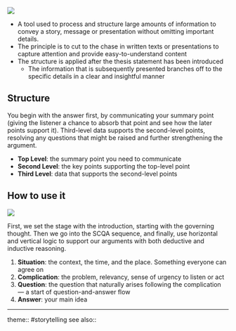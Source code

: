 ![](https://substackcdn.com/image/fetch/w_1456,c_limit,f_auto,q_auto:good,fl_progressive:steep/https%3A%2F%2Fbucketeer-e05bbc84-baa3-437e-9518-adb32be77984.s3.amazonaws.com%2Fpublic%2Fimages%2F81864a43-8f70-4150-ad0b-cbb3a7c75db3_1204x598.png)

- A tool used to process and structure large amounts of information to convey a story, message or presentation without omitting important details.
- The principle is to cut to the chase in written texts or presentations to capture attention and provide easy-to-understand content
- The structure is applied after the thesis statement has been introduced
  - The information that is subsequently presented branches off to the specific details in a clear and insightful manner

## Structure

You begin with the answer first, by communicating your summary point (giving the listener a chance to absorb that point and see how the later points support it). Third-level data supports the second-level points, resolving any questions that might be raised and further strengthening the argument.

- **Top Level**: the summary point you need to communicate
- **Second Level**: the key points supporting the top-level point
- **Third Level**: data that supports the second-level points

## How to use it

![](https://substackcdn.com/image/fetch/w_1456,c_limit,f_auto,q_auto:good,fl_progressive:steep/https%3A%2F%2Fbucketeer-e05bbc84-baa3-437e-9518-adb32be77984.s3.amazonaws.com%2Fpublic%2Fimages%2F70850239-0499-4d7f-bf85-facc788fa226_1157x704.png)

First, we set the stage with the introduction, starting with the governing thought. Then we go into the SCQA sequence, and finally, use horizontal and vertical logic to support our arguments with both deductive and inductive reasoning.

1. **Situation**: the context, the time, and the place. Something everyone can agree on
2. **Complication**: the problem, relevancy, sense of urgency to listen or act
3. **Question**: the question that naturally arises following the complication — a start of question-and-answer flow
4. **Answer**: your main idea

---

theme:: #storytelling
see also::
